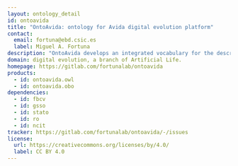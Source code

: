 ```yaml
---
layout: ontology_detail
id: ontoavida
title: "OntoAvida: ontology for Avida digital evolution platform"
contact:
  email: fortuna@ebd.csic.es
  label: Miguel A. Fortuna
description: "OntoAvida develops an integrated vocabulary for the description of the most widely-used computational approach for studying evolution using digital organisms (i.e., self-replicating computer programs that evolve within a user-defined computational environment)."
domain: digital evolution, a branch of Artificial Life.
homepage: https://gitlab.com/fortunalab/ontoavida
products:
  - id: ontoavida.owl
  - id: ontoavida.obo
dependencies:
  - id: fbcv
  - id: gsso
  - id: stato
  - id: ro
  - id: ncit
tracker: https://gitlab.com/fortunalab/ontoavida/-/issues
license:
  url: https://creativecommons.org/licenses/by/4.0/
  label: CC BY 4.0
---
```

